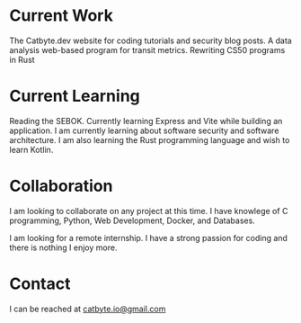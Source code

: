 <!--
**catbyte-io/catbyte-io** is a ✨ _special_ ✨ repository because its `README.md` (this file) appears on your GitHub profile.

Here are some ideas to get you started:

- 🔭 I’m currently working on ...
- 🌱 I’m currently learning ...
- 👯 I’m looking to collaborate on ...
- 🤔 I’m looking for help with ...
- 💬 Ask me about ...
- 📫 How to reach me: ...
- 😄 Pronouns: ...
- ⚡ Fun fact: ...
-->

# Current Work
The Catbyte.dev website for coding tutorials and security blog posts.
A data analysis web-based program for transit metrics.
Rewriting CS50 programs in Rust

# Current Learning
Reading the SEBOK.
Currently learning Express and Vite while building an application.
I am currently learning about software security and software architecture.
I am also learning the Rust programming language and wish to learn Kotlin.

# Collaboration
I am looking to collaborate on any project at this time. I have knowlege of C programming, Python, Web Development, Docker, and Databases.

I am looking for a remote internship. I have a strong passion for coding and there is nothing I enjoy more. 

# Contact
I can be reached at catbyte.io@gmail.com
